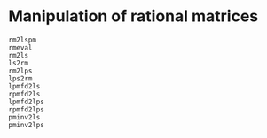# Manipulation of rational matrices

```@docs
rm2lspm
rmeval
rm2ls
ls2rm
rm2lps
lps2rm
lpmfd2ls
rpmfd2ls
lpmfd2lps
rpmfd2lps
pminv2ls
pminv2lps
```
